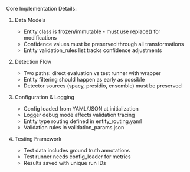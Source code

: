 Core Implementation Details:
1. Data Models
   - Entity class is frozen/immutable - must use replace() for modifications
   - Confidence values must be preserved through all transformations
   - Entity validation_rules list tracks confidence adjustments

2. Detection Flow
   - Two paths: direct evaluation vs test runner with wrapper
   - Entity filtering should happen as early as possible
   - Detector sources (spacy, presidio, ensemble) must be preserved

3. Configuration & Logging  
   - Config loaded from YAML/JSON at initialization
   - Logger debug mode affects validation tracing
   - Entity type routing defined in entity_routing.yaml
   - Validation rules in validation_params.json

4. Testing Framework
   - Test data includes ground truth annotations
   - Test runner needs config_loader for metrics
   - Results saved with unique run IDs